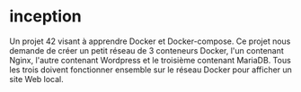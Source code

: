 # inception

Un projet 42 visant à apprendre Docker et Docker-compose. Ce projet nous demande de créer un petit réseau de 3 conteneurs Docker, l'un contenant Nginx, l'autre contenant Wordpress et le troisième contenant MariaDB. Tous les trois doivent fonctionner ensemble sur le réseau Docker pour afficher un site Web local.
